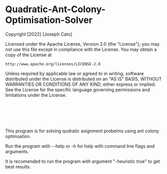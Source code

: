 # Quadratic-Ant-Colony-Optimisation-Solver

Copyright [2022] [Joseph Cato]

Licensed under the Apache License, Version 2.0 (the "License");
you may not use this file except in compliance with the License.
You may obtain a copy of the License at

    http://www.apache.org/licenses/LICENSE-2.0

Unless required by applicable law or agreed to in writing, software
distributed under the License is distributed on an "AS IS" BASIS,
WITHOUT WARRANTIES OR CONDITIONS OF ANY KIND, either express or implied.
See the License for the specific language governing permissions and
limitations under the License.


<br />
<br />
<br />
<br />


This program is for solving qudratic asignment probelms using ant colony optimsation.

Run the program with --help or -h for help with command line flags and arguments.

It is recomended to run the program with argument "-heuristic true" to get best results.

